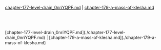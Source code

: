 [chapter-177-level-drain_0nriYQPF.md](./chapter-177-level-drain_0nriYQPF.md) | [chapter-179-a-mass-of-klesha.md](./chapter-179-a-mass-of-klesha.md) <br/>

<br/>
<br/> <br/>
[chapter-177-level-drain_0nriYQPF.md](./chapter-177-level-drain_0nriYQPF.md) | [chapter-179-a-mass-of-klesha.md](./chapter-179-a-mass-of-klesha.md) <br/>
